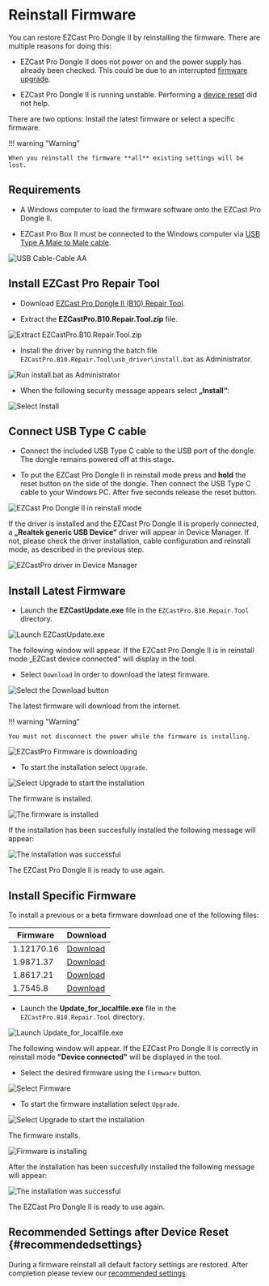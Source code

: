 # Reinstall Firmware

You can restore EZCast Pro Dongle II by reinstalling the firmware. There are multiple reasons for doing this:

* EZCast Pro Dongle II does not power on and the power supply has already been checked. This could be due to an interrupted [firmware upgrade](firmware-upgrade.md).

* EZCast Pro Dongle II is running unstable. Performing a [device reset](reset.md) did not help.

There are two options: Install the latest firmware or select a specific firmware.

!!! warning "Warning"
    
	When you reinstall the firmware **all** existing settings will be lost.

## Requirements

* A Windows computer to load the firmware software onto the EZCast Pro Dongle II.

* EZCast Pro Box II must be connected to the Windows computer via [USB Type A Male to Male cable](https://www.amazon.co.uk/Rankie-Type-Male-Cable-Black/dp/B01KRO8D20/ref=sr_1_5?dchild=1&keywords=USB+3.0+Cable+A%2FA&qid=1615341940&sr=8-5).

![USB Cable-Cable AA ](/assets/img/USB-Kabel-AA.jpg)

## Install EZCast Pro Repair Tool

* Download [EZCast Pro Dongle II (B10) Repair Tool](https://download.stueber.de/doc/de/ezcastpro/repair_tools/EZCastPro.B10.Repair.Tool.zip).

* Extract the **EZCastPro.B10.Repair.Tool.zip** file.

![Extract EZCastPro.B10.Repair.Tool.zip](/assets/img/B10.Repair_Tool_Extract.png) 

* Install the driver by running the batch file `EZCastPro.B10.Repair.Tool\usb_driver\install.bat` as Administrator.

![Run install.bat as Administrator](/assets/img/B10.install.bat.png)

* When the following security message appears select **„Install“**:

![Select Install](/assets/img/EZCastPro_Upgrade_Tool_Driver.Install.png)

## Connect USB Type C cable

* Connect the included USB Type C cable to the USB port of the dongle. The dongle remains powered off at this stage.

* To put the EZCast Pro Dongle II in reinstall mode press and **hold** the reset button on the side of the dongle. Then connect the USB Type C cable to your Windows PC. After five seconds release the reset button.

![EZCast Pro Dongle II in reinstall mode](/assets/img/ProII-Press-Reset-Button.jpg)

If the driver is installed and the EZCast Pro Dongle II is properly connected, a **„Realtek generic USB Device“** driver will appear in Device Manager. If not, please check the driver installation, cable configuration and reinstall mode, as described in the previous step.

![EZCastPro driver in Device Manager](/assets/img/EZCastPro_Driver.png)

## Install Latest Firmware

* Launch the **EZCastUpdate.exe** file in the `EZCastPro.B10.Repair.Tool` directory.

![Launch EZCastUpdate.exe](/assets/img/B10.Repair_Tool_Update.exe.png)

The following window will appear. If the EZCast Pro Dongle II is in reinstall mode „EZCast device connected“ will display in the tool.

* Select `Download` in order to download the latest firmware.

![Select the Download button](/assets/img/EZCastUpdate.DeviceConnected.jpg)

The latest firmware will download from the internet.

!!! warning "Warning"

    You must not disconnect the power while the firmware is installing.

![EZCastPro Firmware is downloading](/assets/img/EZCastUpdate.Firmware.Downloading.jpg)

* To start the installation select `Upgrade`.

![Select Upgrade to start the installation](/assets/img/EZCastUpdate.Upgrade.jpg)

The firmware is installed.

![The firmware is installed](/assets/img/EZCastUpdate.Firmware.Updating.jpg)

If the installation has been succesfully installed the following message will appear:

![The installation was successful](/assets/img/EZCastUpdate_Upgrade.Success.jpg)

The EZCast Pro Dongle II is ready to use again.

## Install Specific Firmware

To install a previous or a beta firmware download one of the following files:

Firmware                       | Download
------------------------- | ------------
1.12170.16 | [Download](https://download.stueber.de/doc/de/ezcastpro/firmwares/B10/B10_1.12170.16.gz)
1.9871.37 | [Download](https://download.stueber.de/doc/de/ezcastpro/firmwares/B10/B10_1.9871.37.gz)
1.8617.21 | [Download](https://download.stueber.de/doc/de/ezcastpro/firmwares/B10/B10_1.8617.21.gz)
1.7545.8 | [Download](https://download.stueber.de/doc/de/ezcastpro/firmwares/B10/B10_1.7545.8.gz)


* Launch the **Update_for_localfile.exe** file in the `EZCastPro.B10.Repair.Tool` directory.

![Launch Update_for_localfile.exe](/assets/img/B10.localfile.exe.png)

The following window will appear. If the EZCast Pro Dongle II is correctly in reinstall mode **"Device connected"** will be displayed in the tool.

* Select the desired firmware using the `Firmware` button.

![Select Firmware](/assets/img/EZCastUpdate.SelectFirmware.png)

* To start the firmware installation select `Upgrade`.

![Select Upgrade to start the installation](/assets/img/EZCastUpdate.Upgrade.jpg)

The firmware installs.

![Firmware is installing](/assets/img/EZCastUpdate.Firmware.localfile.Updating.jpg)

After the installation has been succesfully installed the following message will appear:

![The installation was successful](/assets/img/EZCastUpdate_localfile.Upgrade.Success.jpg)

The EZCast Pro Dongle II is ready to use again.

## Recommended Settings after Device Reset {#recommendedsettings}

During a firmware reinstall all default factory settings are restored. After completion please review our [recommended settings](reset.md#recommendedsettings).

